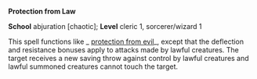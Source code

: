  **Protection from Law**

**School** abjuration [chaotic]; **Level** cleric 1, sorcerer/wizard 1

This spell functions like _ [protection from evil](protectionFromEvil.html#_protection-from-evil)_, except that the deflection and resistance bonuses apply to attacks made by lawful creatures. The target receives a new saving throw against control by lawful creatures and lawful summoned creatures cannot touch the target.


